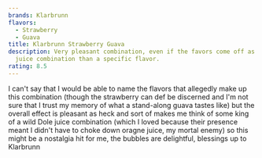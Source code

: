 ```yaml
---
brands: Klarbrunn
flavors:
  - Strawberry
  - Guava
title: Klarbrunn Strawberry Guava
description: Very pleasant combination, even if the favors come off as more of a
  juice combination than a specific flavor.
rating: 8.5
---
```

I﻿ can't say that I would be able to name the flavors that allegedly make up this combination (though the strawberry can def be discerned and I'm not sure that I trust my memory of what a stand-along guava tastes like) but the overall effect is pleasant as heck and sort of makes me think of some king of a wild Dole juice combination (which I loved because their presence meant I didn't have to choke down oragne juice, my mortal enemy) so this might be a nostalgia hit for me, the bubbles are delightful, blessings up to Klarbrunn